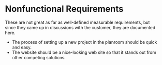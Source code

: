 # Nonfunctional Requirements
These are not great as far as well-defined measurable requirements, but since they came up in discussions with the customer, they are documented here. 

- The process of setting up a new project in the planroom should be quick and easy.
- The website should be a nice-looking web site so that it stands out from other competing solutions. 